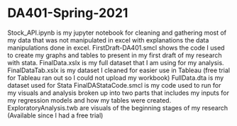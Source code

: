 # DA401-Spring-2021
Stock_API.ipynb is my jupyter notebook for cleaning and gathering most of my data that was not manipulated in excel with explanations the data manipulations done in excel.
FirstDraft-DA401.smcl shows the code I used to create my graphs and tables to present in my first draft of my research with stata.
FinalData.xslx is my full dataset that I am using for my analysis.
FinalDataTab.xslx is my dataset I cleaned for easier use in Tableau (free trial for Tableau ran out so I could not upload my workbook)
FullData.dta is my dataset used for Stata
FinalDAStataCode.smcl is my code used to run for my visuals and analysis broken up into two parts that includes my inputs for my regression models and how my tables were created.
ExploratoryAnalysis.twb are visuals of the beginning stages of my research (Available since I had a free trial)
